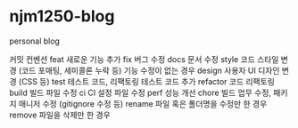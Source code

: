 # njm1250-blog
personal blog

커밋 컨벤션
feat	새로운 기능 추가
fix	버그 수정
docs	문서 수정
style	코드 스타일 변경 (코드 포매팅, 세미콜론 누락 등)
기능 수정이 없는 경우
design	사용자 UI 디자인 변경 (CSS 등)
test	테스트 코드, 리팩토링 테스트 코드 추가
refactor	코드 리팩토링
build	빌드 파일 수정
ci	CI 설정 파일 수정
perf	성능 개선
chore	빌드 업무 수정, 패키지 매니저 수정 (gitignore 수정 등)
rename	파일 혹은 폴더명을 수정만 한 경우
remove	파일을 삭제만 한 경우
